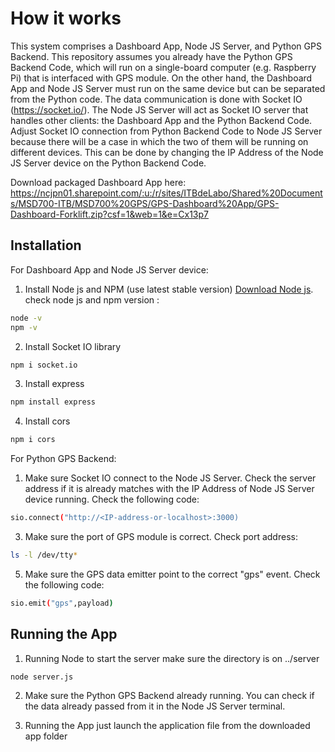 # How it works
This system comprises a Dashboard App, Node JS Server, and Python GPS Backend.
This repository assumes you already have the Python GPS Backend Code, which will run on a single-board computer (e.g. Raspberry Pi) that is interfaced with GPS module.
On the other hand, the Dashboard App and Node JS Server must run on the same device but can be separated from the Python code. The data communication is done with Socket IO (https://socket.io/).
The Node JS Server will act as Socket IO server that handles other clients: the Dashboard App and the Python Backend Code. Adjust Socket IO connection from Python Backend Code to Node JS Server because there will be a case in which the two of them will be running on different devices. This can be done by changing the IP Address of the Node JS Server device on the Python Backend Code.

Download packaged Dashboard App here: https://ncjpn01.sharepoint.com/:u:/r/sites/ITBdeLabo/Shared%20Documents/MSD700-ITB/MSD700%20GPS/GPS-Dashboard%20App/GPS-Dashboard-Forklift.zip?csf=1&web=1&e=Cx13p7

## Installation 
For Dashboard App and Node JS Server device:

1. Install Node js and NPM (use latest stable version) 
[Download Node js](https://nodejs.org/en/).
check node js and npm version :
```bash
node -v
npm -v
```
2. Install Socket IO library
```bash
npm i socket.io
```
3. Install express
```bash
npm install express
```
4. Install cors
```bash
npm i cors
```

For Python GPS Backend:
1. Make sure Socket IO connect to the Node JS Server. Check the server address if it is already matches with the IP Address of Node JS Server device running.
   Check the following code:
```bash
sio.connect("http://<IP-address-or-localhost>:3000)
```
3. Make sure the port of GPS module is correct.
   Check port address:
```bash
ls -l /dev/tty*
```
5. Make sure the GPS data emitter point to the correct "gps" event.
   Check the following code:
```bash
sio.emit("gps",payload)
```

## Running the App

1. Running Node to start the server
make sure the directory is on ../server 
```bash
node server.js
```

2. Make sure the Python GPS Backend already running. You can check if the data already passed from it in the Node JS Server terminal.

3. Running the App 
just launch the application file from the downloaded app folder
